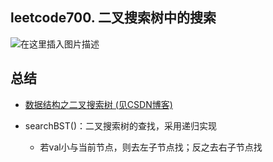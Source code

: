 ﻿## leetcode700. 二叉搜索树中的搜索
![在这里插入图片描述](https://img-blog.csdnimg.cn/20190508042518154.png?x-oss-process=image/watermark,type_ZmFuZ3poZW5naGVpdGk,shadow_10,text_aHR0cHM6Ly9ibG9nLmNzZG4ubmV0L2x1aGFvMTk5ODA5MDk=,size_16,color_FFFFFF,t_70)
## 总结
- [数据结构之二叉搜索树 (见CSDN博客)](https://blog.csdn.net/luhao19980909/article/details/89931636)
- searchBST()：二叉搜索树的查找，采用递归实现

  - 若val小与当前节点，则去左子节点找；反之去右子节点找
